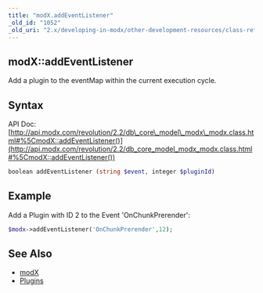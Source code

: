 ```yaml
---
title: "modX.addEventListener"
_old_id: "1052"
_old_uri: "2.x/developing-in-modx/other-development-resources/class-reference/modx/modx.addeventlistener"
---
```


## modX::addEventListener

Add a plugin to the eventMap within the current execution cycle.

## Syntax

API Doc: [http://api.modx.com/revolution/2.2/db\_core\_model\_modx\_modx.class.html#%5CmodX::addEventListener()](http://api.modx.com/revolution/2.2/db_core_model_modx_modx.class.html#%5CmodX::addEventListener())

``` php
boolean addEventListener (string $event, integer $pluginId)
```

## Example

Add a Plugin with ID 2 to the Event 'OnChunkPrerender':

``` php
$modx->addEventListener('OnChunkPrerender',12);
```

## See Also

- [modX](extending-modx/core-model/modx "modX")
- [Plugins](extending-modx/plugins "Plugins")